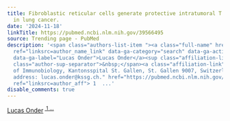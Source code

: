```yaml
---
title: Fibroblastic reticular cells generate protective intratumoral T cell environments
  in lung cancer.
date: '2024-11-18'
linkTitle: https://pubmed.ncbi.nlm.nih.gov/39566495
source: Trending page - PubMed
description: '<span class="authors-list-item "><a class="full-name" href="https://pubmed.ncbi.nlm.nih.gov/?term=Onder+L&amp;cauthor_id=39566495"
  ref="linksrc=author_name_link" data-ga-category="search" data-ga-action="author_link"
  data-ga-label="Lucas Onder">Lucas Onder</a><sup class="affiliation-links"><span
  class="author-sup-separator">&nbsp;</span><a class="affiliation-link" title="Institute
  of Immunobiology, Kantonsspital St. Gallen, St. Gallen 9007, Switzerland. Electronic
  address: lucas.onder@kssg.ch." href="https://pubmed.ncbi.nlm.nih.gov/39566495#full-view-affiliation-1"
  ref="linksrc=author_aff"> 1  ...'
disable_comments: true
---
```

<span class="authors-list-item "><a class="full-name" href="https://pubmed.ncbi.nlm.nih.gov/?term=Onder+L&amp;cauthor_id=39566495" ref="linksrc=author_name_link" data-ga-category="search" data-ga-action="author_link" data-ga-label="Lucas Onder">Lucas Onder</a><sup class="affiliation-links"><span class="author-sup-separator">&nbsp;</span><a class="affiliation-link" title="Institute of Immunobiology, Kantonsspital St. Gallen, St. Gallen 9007, Switzerland. Electronic address: lucas.onder@kssg.ch." href="https://pubmed.ncbi.nlm.nih.gov/39566495#full-view-affiliation-1" ref="linksrc=author_aff"> 1  ...